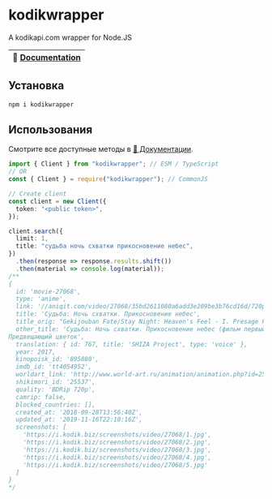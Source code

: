 # kodikwrapper
A kodikapi.com wrapper for Node.JS

| 📖 [Documentation](https://thedvxchsquad.github.io/kodikwrapper/index.html) |
| ------------------------------------------------------------------------- |

## Установка
```bash
npm i kodikwrapper
```

## Использования
Смотрите все доступные методы в [📖 Документации](https://thedvxchsquad.github.io/kodikwrapper/index.html).
```typescript
import { Client } from "kodikwrapper"; // ESM / TypeScript
// OR
const { Client } = require("kodikwrapper"); // CommonJS

// Create client 
const client = new Client({
  token: "<public token>",
});

client.search({
  limit: 1,
  title: "судьба ночь схватки прикосновение небес",
})
  .then(response => response.results.shift())
  .then(material => console.log(material));
/**
{
  id: 'movie-27068',
  type: 'anime',
  link: '//aniqit.com/video/27068/35bd2611080a6add3e209be3b76cd16d/720p',
  title: 'Судьба: Ночь схватки. Прикосновение небес',
  title_orig: "Gekijouban Fate/Stay Night: Heaven's Feel - I. Presage Flower",
  other_title: 'Судьба: Ночь схватки. Прикосновение небес (фильм первый) / Судьба. Ночь схватки - Прикосновение небес. 
Предвещающий цветок',
  translation: { id: 767, title: 'SHIZA Project', type: 'voice' },
  year: 2017,
  kinopoisk_id: '895880',
  imdb_id: 'tt4054952',
  worldart_link: 'http://www.world-art.ru/animation/animation.php?id=2588',
  shikimori_id: '25537',
  quality: 'BDRip 720p',
  camrip: false,
  blocked_countries: [],
  created_at: '2018-09-28T13:56:40Z',
  updated_at: '2019-11-16T22:10:16Z',
  screenshots: [
    'https://i.kodik.biz/screenshots/video/27068/1.jpg',
    'https://i.kodik.biz/screenshots/video/27068/2.jpg',
    'https://i.kodik.biz/screenshots/video/27068/3.jpg',
    'https://i.kodik.biz/screenshots/video/27068/4.jpg',
    'https://i.kodik.biz/screenshots/video/27068/5.jpg'
  ]
}
*/
```
